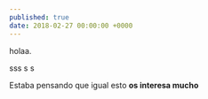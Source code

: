 ```yaml
---
published: true
date: 2018-02-27 00:00:00 +0000
---
```

holaa.

<amp-facebook width="552" height="310"
layout="responsive"
data-href="https://www.facebook.com/ParksCanada/posts/1712989015384373">
</amp-facebook>

sss
s
s

Estaba pensando que igual esto **os interesa mucho** 